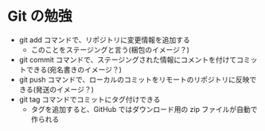 # Git の勉強

- git add コマンドで、リポジトリに変更情報を追加する
  - このことをステージングと言う(梱包のイメージ？)
- git commit コマンドで、ステージングされた情報にコメントを付けてコミットできる(宛名書きのイメージ？)
- git push コマンドで、ローカルのコミットをリモートのリポジトリに反映できる(発送のイメージ？)
- git tag コマンドでコミットにタグ付けできる
  - タグを追加すると、GitHub ではダウンロード用の zip ファイルが自動で作られる